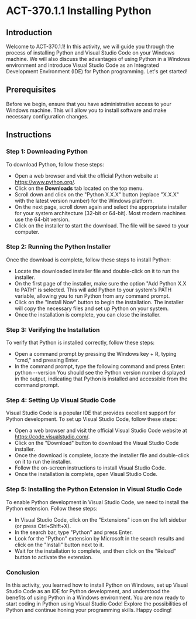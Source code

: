 # ACT-370.1.1 Installing Python

## Introduction
Welcome to ACT-370.1.1! In this activity, we will guide you through the process of installing Python and Visual Studio Code on your Windows machine. We will also discuss the advantages of using Python in a Windows environment and introduce Visual Studio Code as an Integrated Development Environment (IDE) for Python programming. Let's get started!

## Prerequisites
Before we begin, ensure that you have administrative access to your Windows machine. This will allow you to install software and make necessary configuration changes.

## Instructions

### Step 1: Downloading Python
To download Python, follow these steps:

- Open a web browser and visit the official Python website at https://www.python.org/.
- Click on the **Downloads** tab located on the top menu.
- Scroll down and click on the "Python X.X.X" button (replace "X.X.X" with the latest version number) for the Windows platform.
- On the next page, scroll down again and select the appropriate installer for your system architecture (32-bit or 64-bit). Most modern machines use the 64-bit version.
- Click on the installer to start the download. The file will be saved to your computer.

### Step 2: Running the Python Installer
Once the download is complete, follow these steps to install Python:

- Locate the downloaded installer file and double-click on it to run the installer.
- On the first page of the installer, make sure the option "Add Python X.X to PATH" is selected. This will add Python to your system's PATH variable, allowing you to run Python from any command prompt.
- Click on the "Install Now" button to begin the installation. The installer will copy the necessary files and set up Python on your system.
- Once the installation is complete, you can close the installer.

### Step 3: Verifying the Installation
To verify that Python is installed correctly, follow these steps:

- Open a command prompt by pressing the Windows key + R, typing "cmd," and pressing Enter.
- In the command prompt, type the following command and press Enter: python --version
You should see the Python version number displayed in the output, indicating that Python is installed and accessible from the command prompt.

### Step 4: Setting Up Visual Studio Code
Visual Studio Code is a popular IDE that provides excellent support for Python development. To set up Visual Studio Code, follow these steps:

- Open a web browser and visit the official Visual Studio Code website at https://code.visualstudio.com/.
- Click on the "Download" button to download the Visual Studio Code installer.
- Once the download is complete, locate the installer file and double-click on it to run the installer.
- Follow the on-screen instructions to install Visual Studio Code.
- Once the installation is complete, open Visual Studio Code.


### Step 5: Installing the Python Extension in Visual Studio Code
To enable Python development in Visual Studio Code, we need to install the Python extension. Follow these steps:

- In Visual Studio Code, click on the "Extensions" icon on the left sidebar (or press Ctrl+Shift+X).
- In the search bar, type "Python" and press Enter.
- Look for the "Python" extension by Microsoft in the search results and click on the "Install" button next to it.
- Wait for the installation to complete, and then click on the "Reload" button to activate the extension.

### Conclusion
In this activity, you learned how to install Python on Windows, set up Visual Studio Code as an IDE for Python development, and understood the benefits of using Python in a Windows environment. You are now ready to start coding in Python using Visual Studio Code! Explore the possibilities of Python and continue honing your programming skills. Happy coding!
